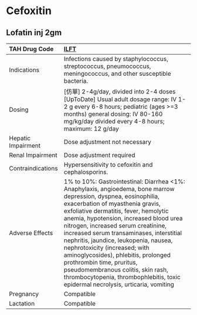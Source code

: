 # Cefoxitin

## Lofatin inj 2gm

| TAH Drug Code      | [ILFT](https://www.tahsda.org.tw/drugs/hissearch.php?drug_code=ILFT)                                                                                                                                                                                                                                                                                                                                                                                                                                                                                                                            |
|:-------------------|:------------------------------------------------------------------------------------------------------------------------------------------------------------------------------------------------------------------------------------------------------------------------------------------------------------------------------------------------------------------------------------------------------------------------------------------------------------------------------------------------------------------------------------------------------------------------------------------------|
| Indications        | Infections caused by staphylococcus, streptococcus, pneumococcus, meningococcus, and other susceptible bacteria.                                                                                                                                                                                                                                                                                                                                                                                                                                                                                |
| Dosing             | [仿單] 2-4g/day, divided into 2-4 doses [UpToDate] Usual adult dosage range: IV 1-2 g every 6-8 hours; pediatric (ages >=3 months) general dosing: IV 80-160 mg/kg/day divided every 4-8 hours; maximum: 12 g/day                                                                                                                                                                                                                                                                                                                                                                               |
| Hepatic Impairment | Dose adjustment not necessary                                                                                                                                                                                                                                                                                                                                                                                                                                                                                                                                                                   |
| Renal Impairment   | Dose adjustment required                                                                                                                                                                                                                                                                                                                                                                                                                                                                                                                                                                        |
| Contraindications  | Hypersensitivity to cefoxitin and cephalosporins.                                                                                                                                                                                                                                                                                                                                                                                                                                                                                                                                               |
| Adverse Effects    | 1% to 10%: Gastrointestinal: Diarrhea <1%: Anaphylaxis, angioedema, bone marrow depression, dyspnea, eosinophilia, exacerbation of myasthenia gravis, exfoliative dermatitis, fever, hemolytic anemia, hypotension, increased blood urea nitrogen, increased serum creatinine, increased serum transaminases, interstitial nephritis, jaundice, leukopenia, nausea, nephrotoxicity (increased; with aminoglycosides), phlebitis, prolonged prothrombin time, pruritus, pseudomembranous colitis, skin rash, thrombocytopenia, thrombophlebitis, toxic epidermal necrolysis, urticaria, vomiting |
| Pregnancy          | Compatible                                                                                                                                                                                                                                                                                                                                                                                                                                                                                                                                                                                      |
| Lactation          | Compatible                                                                                                                                                                                                                                                                                                                                                                                                                                                                                                                                                                                      |

